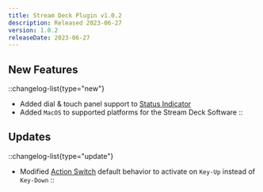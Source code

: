 ```yaml
---
title: Stream Deck Plugin v1.0.2
description: Released 2023-06-27
version: 1.0.2
releaseDate: 2023-06-27
---
```


## New Features
::changelog-list{type="new"}
- Added dial & touch panel support to [Status Indicator](/guide/keys#status-indicator)
- Added `MacOS` to supported platforms for the Stream Deck Software
::

## Updates
::changelog-list{type="update"}
- Modified [Action Switch](/guide/keys#action-switch) default behavior to activate on `Key-Up` instead of `Key-Down`
::